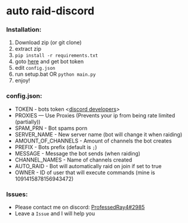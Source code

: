 # auto raid-discord

### Installation:
1) Download zip (or git clone)
2) extract zip
3) ``pip install -r requirements.txt``
4) goto [here](https://discord.com/developers/) and get bot token
5) edit `config.json`
6) run setup.bat OR `python main.py`
7) enjoy!


### config.json:
- TOKEN - bots token <[discord developers](https://discord.com/developers/)>
- PROXIES — Use Proxies (Prevents your ip from being rate limited (partially))
- SPAM_PRN - Bot spams porn 
- SERVER_NAME - New server name (bot will change it when raiding)
- AMOUNT_OF_CHANNELS - Amount of channels the bot creates
- PREFIX - Bots prefix (default is `;`)
- MESSAGE - Message the bot sends (when raiding)
- CHANNEL_NAMES - Name of channels created
- AUTO_RAID - Bot will automatically raid on join if set to true
- OWNER - ID of user that will execute commands (mine is 1091415878156943472)

### Issues:
- Please contact me on discord: [ProfessedRay4#2985](https://discord.com/users/1091415878156943472)
- Leave a `Issue` and I will help you
